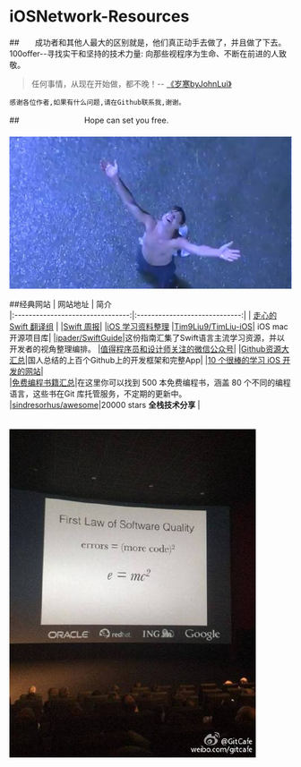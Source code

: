 # iOSNetwork-Resources

##　　成功者和其他人最大的区别就是，他们真正动手去做了，并且做了下去。100offer--寻找实干和坚持的技术力量: 向那些视程序为生命、不断在前进的人致敬。

>任何事情，从现在开始做，都不晚！-- [《岁寒byJohnLui》](http://www.lvwenhan.com/)


    感谢各位作者,如果有什么问题,请在Github联系我,谢谢。


##　　　　　　　　 Hope can set you free.
　　　　　　　　　　　　　　　　　　　　![](https://github.com/jiexishede/iOSNetwork-Resources/blob/master/pictures/Hope.jpg)

##经典网站
|       网站地址                  |        简介    
|:--------------------------------:|:-----------------------------:|
| [走心的 Swift 翻译组](http://swift.gg/)                   |
|[Swift 周报](http://swiftsandbox.io/)| 
|[iOS 学习资料整理](https://github.com/Aufree/trip-to-iOS)
|[Tim9Liu9/TimLiu-iOS](https://github.com/Tim9Liu9/TimLiu-iOS)| iOS mac 开源项目库|
|[ipader/SwiftGuide](https://github.com/ipader/SwiftGuide)|这份指南汇集了Swift语言主流学习资源，并以开发者的视角整理编排。
|[值得程序员和设计师关注的微信公众号](http://blog.jobbole.com/84342/)|
|[Github资源大汇总](http://github.ibireme.com/github/list/ios/)|国人总结的上百个Github上的开发框架和完整App|
|[10 个很棒的学习 iOS 开发的网站](http://www.oschina.net/news/33276/10-best-sites-to-learn-ios-development)|   
|[免费编程书籍汇总](https://github.com/vhf/free-programming-books/blob/master/free-programming-books.md#professional-development)|在这里你可以找到 500 本免费编程书，涵盖 80 个不同的编程语言，这些书在Git 库托管服务，不定期的更新中。
|[sindresorhus/awesome](https://github.com/sindresorhus/awesome)|20000 stars  **全栈技术分享** |


　　　　　　　　　　　　　　　　　　　　![](https://github.com/jiexishede/iOSNetwork-Resources/blob/master/pictures/errorsWithMoreCode.png)


			